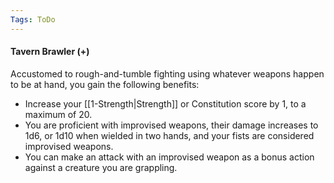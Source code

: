 ```yaml
---
Tags: ToDo
---
```


#### Tavern Brawler (+)

Accustomed to rough-and-tumble fighting using whatever weapons happen to be at hand, you gain the following benefits:

-   Increase your [[1-Strength|Strength]] or Constitution score by 1, to a maximum of 20.
-   You are proficient with improvised weapons, their damage increases to 1d6, or 1d10 when wielded in two hands, and your fists are considered improvised weapons.
-   You can make an attack with an improvised weapon as a bonus action against a creature you are grappling.